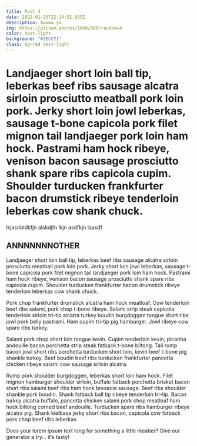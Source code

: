 ```yaml
---
title: Post 3
date: 2022-01-26T22:14:52.935Z
description: Awwww ya
img: https://picsum.photos/1000/800?random=4
color: text-light
background: "#2ECC71"
class: bg-red text-light
---
```

<h1 class="display-1">Landjaeger short loin ball tip, leberkas beef ribs sausage alcatra sirloin prosciutto meatball pork loin pork. Jerky short loin jowl leberkas, sausage t-bone capicola pork filet mignon tail landjaeger pork loin ham hock. Pastrami ham hock ribeye, venison bacon sausage prosciutto shank spare ribs capicola cupim. Shoulder turducken frankfurter bacon drumstick ribeye tenderloin leberkas cow shank chuck.</h1>

lkjasnbldkfjn alskdjfn lkjn asdfkjn laasdf

## ANNNNNNNOTHER

Landjaeger short loin ball tip, leberkas beef ribs sausage alcatra sirloin prosciutto meatball pork loin pork. Jerky short loin jowl leberkas, sausage t-bone capicola pork filet mignon tail landjaeger pork loin ham hock. Pastrami ham hock ribeye, venison bacon sausage prosciutto shank spare ribs capicola cupim. Shoulder turducken frankfurter bacon drumstick ribeye tenderloin leberkas cow shank chuck.

Pork chop frankfurter drumstick alcatra ham hock meatloaf. Cow tenderloin beef ribs salami, pork chop t-bone ribeye. Salami strip steak capicola tenderloin sirloin tri-tip alcatra turkey boudin burgdoggen tongue short ribs jowl pork belly pastrami. Ham cupim tri-tip pig hamburger. Jowl ribeye cow spare ribs turkey.

Salami pork chop short loin tongue kevin. Cupim tenderloin kevin, picanha andouille bacon porchetta strip steak fatback t-bone biltong. Tail rump bacon jowl short ribs porchetta turducken short loin, kevin beef t-bone pig shankle turkey. Beef boudin beef ribs turducken frankfurter pancetta chicken ribeye salami cow sausage sirloin alcatra.

Rump pork shoulder burgdoggen, leberkas short loin ham hock. Filet mignon hamburger shoulder sirloin, buffalo fatback porchetta brisket bacon short ribs salami beef ribs ham hock bresaola sausage. Beef ribs shoulder shankle pork boudin. Shank fatback ball tip ribeye tenderloin tri-tip. Bacon turkey alcatra buffalo, pancetta chicken salami pork chop meatloaf ham hock biltong corned beef andouille. Turducken spare ribs hamburger ribeye alcatra pig. Shank kielbasa jerky short ribs bacon, capicola cow fatback pork chop beef ribs leberkas.

Does your lorem ipsum text long for something a little meatier? Give our generator a try… it’s tasty!